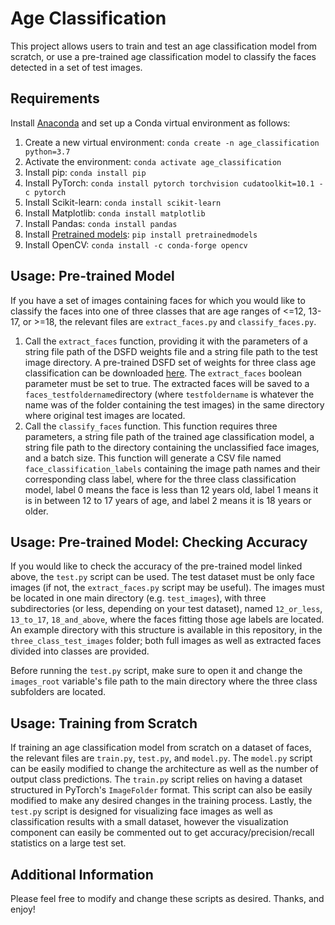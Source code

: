 # Age Classification
This project allows users to train and test an age classification model from scratch, or use a pre-trained age classification model to classify the faces detected in a set of test images.

## Requirements
Install [Anaconda](https://www.anaconda.com/distribution/) and set up a Conda virtual environment as follows:
 1. Create a new virtual environment: `conda create -n age_classification python=3.7`
 2. Activate the environment: `conda activate age_classification`
 3. Install pip: `conda install pip`
 4. Install PyTorch: `conda install pytorch torchvision cudatoolkit=10.1 -c pytorch`
 5. Install Scikit-learn: `conda install scikit-learn`
 6. Install Matplotlib: `conda install matplotlib`
 7. Install Pandas: `conda install pandas`
 8. Install [Pretrained models](https://github.com/Cadene/pretrained-models.pytorch): `pip install pretrainedmodels`
 9. Install OpenCV: `conda install -c conda-forge opencv`

## Usage: Pre-trained Model
If you have a set of images containing faces for which you would like to classify the faces into one of three classes that are age ranges of <=12, 13-17, or >=18, the relevant files are `extract_faces.py` and `classify_faces.py`. 

 1. Call the `extract_faces` function, providing it with the parameters of a string file path of the DSFD weights file and a string file path to the test image directory. A pre-trained DSFD set of weights for three class age classification can be downloaded [here](https://drive.google.com/open?id=1LTbmKjHO3Jn7_NbJ9mf60_9zAtmbdmIq). The `extract_faces` boolean parameter must be set to true. The extracted faces will be saved to a `faces_testfoldername`directory (where `testfoldername` is whatever the name was of the folder containing the test images) in the same directory where original test images are located.
 2. Call the `classify_faces` function. This function requires three parameters, a string file path of the trained age classification model, a string file path to the directory containing the unclassified face images, and a batch size. This function will generate a CSV file named `face_classification_labels` containing the image path names and their corresponding class label, where for the three class classification model, label 0 means the face is less than 12 years old, label 1 means it is in between 12 to 17 years of age, and label 2 means it is 18 years or older. 

## Usage: Pre-trained Model: Checking Accuracy
If you would like to check the accuracy of the pre-trained model linked above, the `test.py` script can be used. The test dataset must be only face images (if not, the `extract_faces.py` script may be useful). The images must be located in one main directory (e.g. `test_images`), with three subdirectories (or less, depending on your test dataset), named `12_or_less`, `13_to_17`, `18_and_above`, where the faces fitting those age labels are located. An example directory with this structure is available in this repository, in the `three_class_test_images` folder; both full images as well as extracted faces divided into classes are provided. 

Before running the `test.py` script, make sure to open it and change the `images_root` variable's file path to the main directory where the three class subfolders are located. 

## Usage: Training from Scratch
If training an age classification model from scratch on a dataset of faces, the relevant files are `train.py`, `test.py`, and `model.py`. The `model.py` script can be easily modified to change the architecture as well as the number of output class predictions. The `train.py` script relies on having a dataset structured in PyTorch's `ImageFolder` format. This script can also be easily modified to make any desired changes in the training process. Lastly, the `test.py` script is designed for visualizing face images as well as classification results with a small dataset, however the visualization component can easily be commented out to get accuracy/precision/recall statistics on a large test set. 

## Additional Information
Please feel free to modify and change these scripts as desired. Thanks, and enjoy!
